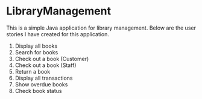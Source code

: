 # LibraryManagement
This is a simple Java application for library management. Below are the user stories I have created for this application.
1. Display all books
2. Search for books
3. Check out a book (Customer)
4. Check out a book (Staff)
5. Return a book
6. Display all transactions
7. Show overdue books
8. Check book status
